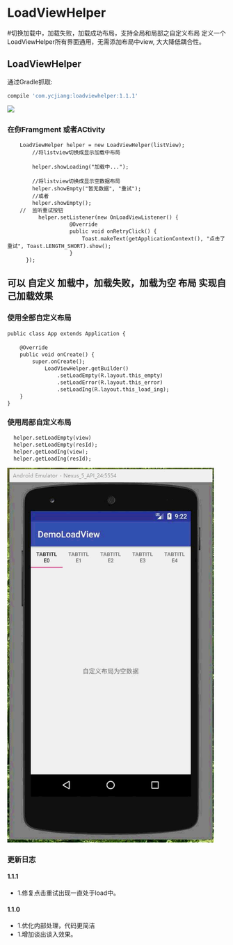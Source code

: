 # LoadViewHelper



#切换加载中，加载失败，加载成功布局，支持全局和局部之自定义布局 定义一个LoadViewHelper所有界面通用，无需添加布局中view, 大大降低耦合性。

## LoadViewHelper
通过Gradle抓取:

```gradle
compile 'com.ycjiang:loadviewhelper:1.1.1'

```
 


![](images/sss.gif)

### 在你Framgment 或者ACtivity

```
    LoadViewHelper helper = new LoadViewHelper(listView);  
	    //将listview切换成显示加载中布局

		helper.showLoading("加载中...");

		//将listview切换成显示空数据布局
		helper.showEmpty("暂无数据", "重试");
		//或者
		helper.showEmpty();
	//	监听重试按钮
		  helper.setListener(new OnLoadViewListener() {
                    @Override
                    public void onRetryClick() {
                        Toast.makeText(getApplicationContext(), "点击了重试", Toast.LENGTH_SHORT).show();
                    }
      });
```

## 可以 自定义 加载中，加载失败，加载为空 布局 实现自己加载效果
###  使用全部自定义布局
```
public class App extends Application {

    @Override
    public void onCreate() {
        super.onCreate();
            LoadViewHelper.getBuilder()
                .setLoadEmpty(R.layout.this_empty)
                .setLoadError(R.layout.this_error)
                .setLoadIng(R.layout.this_load_ing);
    }
}
```

### 使用局部自定义布局
```
  helper.setLoadEmpty(view)
  helper.setLoadEmpty(resId);
  helper.getLoadIng(view);
  helper.getLoadIng(resId);
 ```




![](images/ssssssss.gif)


### 更新日志
  #### 1.1.1
   * 1.修复点击重试出现一直处于load中。
  #### 1.1.0 
   * 1.优化内部处理，代码更简洁  
   * 1.增加谈出谈入效果。  







